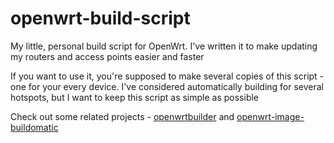 # openwrt-build-script

My little, personal build script for OpenWrt. I've written it to make updating my routers and access points easier and faster

If you want to use it, you're supposed to make several copies of this script - one for your every device. I've considered automatically building for several hotspots, but I want to keep this script as simple as possible

Check out some related projects - [openwrtbuilder](https://gist.github.com/ansemjo/cb41677a76f1c063527744438b03b932) and [openwrt-image-buildomatic](https://github.com/mmeisner/openwrt-image-buildomatic)
